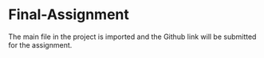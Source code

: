 # Final-Assignment
The main file in the project is imported and the Github link will be submitted for the assignment.
